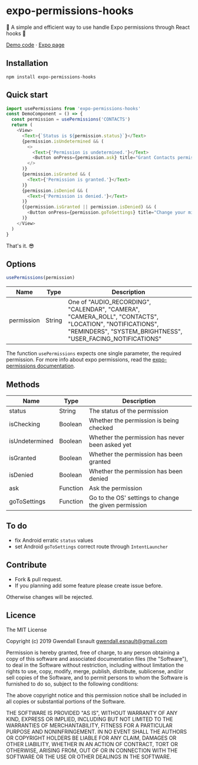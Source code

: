 expo-permissions-hooks
======

🎉 A simple and efficient way to use handle Expo permissions through React hooks 🎉

[Demo code](https://github.com/gwendall/expo-permissions-hooks-demo) · [Expo page](https://expo.io/@gwendall/expo-permissions-hooks)

## Installation ##

```shell
npm install expo-permissions-hooks
```

## Quick start ##

```javascript
import usePermissions from 'expo-permissions-hooks'
const DemoComponent = () => {
  const permission = usePermissions('CONTACTS')
  return (
    <View>
      <Text>{`Status is ${permission.status}`}</Text>
      {permission.isUndetermined && (
        <>
          <Text>{'Permission is undetermined.'}</Text>
          <Button onPress={permission.ask} title="Grant Contacts permission ?" />
        </>
      )}
      {permission.isGranted && (
        <Text>{'Permission is granted.'}</Text>
      )}
      {permission.isDenied && (
        <Text>{'Permission is denied.'}</Text>
      )}
      {(permission.isGranted || permission.isDenied) && (
        <Button onPress={permission.goToSettings} title="Change your mind ?" />
      )}
    </View>
  )
}
```

That's it. 😎

## Options ##

```javascript
usePermissions(permission)
```

Name | Type | Description
---|---|---
permission | String | One of "AUDIO_RECORDING", "CALENDAR", "CAMERA", "CAMERA_ROLL", "CONTACTS", "LOCATION", "NOTIFICATIONS", "REMINDERS", "SYSTEM_BRIGHTNESS", "USER_FACING_NOTIFICATIONS"

The function `usePermissions` expects one single parameter, the required permission. For more info about expo permissions, read the [expo-permissions documentation](https://docs.expo.io/versions/latest/sdk/permissions/).

## Methods ##

Name | Type | Description
---|---|---
status | String | The status of the permission
isChecking | Boolean | Whether the permission is being checked
isUndetermined | Boolean | Whether the permission has never been asked yet
isGranted | Boolean | Whether the permission has been granted
isDenied | Boolean | Whether the permission has been denied
ask | Function | Ask the permission
goToSettings | Function | Go to the OS' settings to change the given permission

## To do ##

- fix Android erratic `status` values
- set Android `goToSettings` correct route through `IntentLauncher`


## Contribute ##

* Fork & pull request.
* If you planning add some feature please create issue before.

Otherwise changes will be rejected.

## Licence ##

The MIT License

Copyright (c) 2019 Gwendall Esnault gwendall.esnault@gmail.com

Permission is hereby granted, free of charge, to any person obtaining a copy
of this software and associated documentation files (the "Software"), to deal
in the Software without restriction, including without limitation the rights
to use, copy, modify, merge, publish, distribute, sublicense, and/or sell
copies of the Software, and to permit persons to whom the Software is
furnished to do so, subject to the following conditions:

The above copyright notice and this permission notice shall be included in
all copies or substantial portions of the Software.

THE SOFTWARE IS PROVIDED "AS IS", WITHOUT WARRANTY OF ANY KIND, EXPRESS OR
IMPLIED, INCLUDING BUT NOT LIMITED TO THE WARRANTIES OF MERCHANTABILITY,
FITNESS FOR A PARTICULAR PURPOSE AND NONINFRINGEMENT. IN NO EVENT SHALL THE
AUTHORS OR COPYRIGHT HOLDERS BE LIABLE FOR ANY CLAIM, DAMAGES OR OTHER
LIABILITY, WHETHER IN AN ACTION OF CONTRACT, TORT OR OTHERWISE, ARISING FROM,
OUT OF OR IN CONNECTION WITH THE SOFTWARE OR THE USE OR OTHER DEALINGS IN
THE SOFTWARE.
